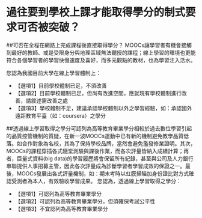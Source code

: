 # 過往要到學校上課才能取得學分的制式要求可否被突破？ 
##可否在全程在網路上完成課程後直接取得學分？
MOOCs讓學習者有機會接觸到最好的教師、或是受限身分與地理區域無法聽授的課程；線上學習的環境也更能符合各個學習者的學習快慢速度及喜好，而多元觀點的教材，也為學習注入活水。

您認為我國目前大學在線上學習體制上：
- 【選項1】目前學校體制已足，不須改善
- 【選項2】目前學校體制已足，但尚有改進空間，應就現有學校體制進行改善，請敘述需改善之處
- 【選項3】學校體制不足，建議承認學校體制以外之學習經驗，如：承認國外遠距教育平臺（如：coursera）之學分
 
##透過線上學習取得之學分可認列為高等教育畢業學分相較於過去數位學習引起的品質控管機制的質疑，在新一波MOOCs運動中已有新的機制避免教學品質低落。如合作對象為名校，其為了保持學校品牌，當然會避免濫發修業證明。其次，MOOCs的課程穿插各式隨堂測驗與課後作業，而各次評量皆納入成績計算；再者，巨量式資料(big data)的學習履歷將會保留所有紀錄，甚至與公司及人力銀行串聯提供人事招募主管，因此各次評量成為診斷學習者學習成效的保證之一。最後，MOOCs發展出各式評量機制，如：期末考時以虹膜掃瞄加身份證比對方式確認受測者為本人，有效驗收學習成果。
您認為，透過線上學習取得之學分：
- 【選項1】可認列為高等教育畢業學分
- 【選項2】可認列為高等教育畢業學分，但須確保考試公平性
- 【選項3】不宜認列為高等教育畢業學分
